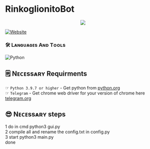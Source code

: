# RinkoglionitoBot
<a href="https://t.me/RinkoglionitoBot">
  <p align="center">
    <img src="https://telegra.ph/file/1b37f9b5459ff4528c96b.png">
  </p>
</a>
<a href="https://discord.gg/vjPHTGREvb"><img alt="Website" src="https://telegra.ph/file/616bc0732af400e09ccb3.png"></a>


### 🛠️ Lᴀɴɢᴜᴀɢᴇs Aɴᴅ Tᴏᴏʟs

  ![Python](https://img.shields.io/badge/Python-3776AB?style=for-the-badge&logo=python&logoColor=white)
  

## 🗒️ Nᴇᴄᴇssᴀʀʏ Requirments

☞ `Python 3.9.7 or higher` - Get python from [python.org](https://www.python.org/downloads/)<br>
☞ `Telegram` - Get chrome web driver for your version of chrome here [telegram.org](https://telegram.org/downloads)<br>

## 😎 Nᴇᴄᴇssᴀʀʏ steps

1 do in cmd python3 gui.py<br>
2 compile all and rename the config.txt in config.py<br>
3 start python3 main.py<br>
done<br>
